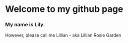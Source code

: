 # Welcome to my github page

### My name is Lily. 
However, please call me Lillian - aka Lillian Rosie Garden


